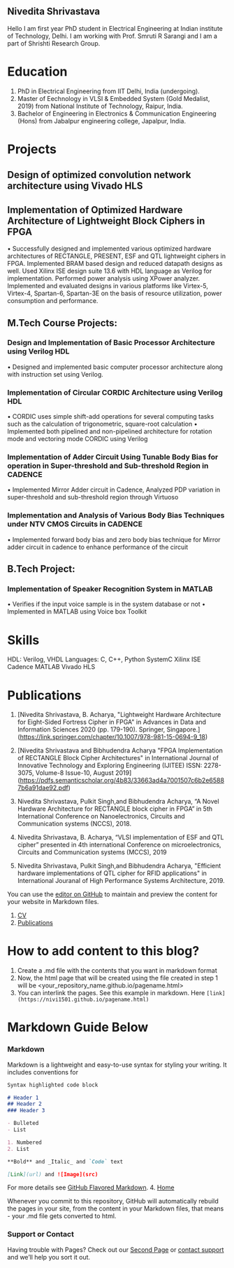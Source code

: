 ## Nivedita Shrivastava

Hello
I am first year PhD student in Electrical Engineering at Indian institute of Technology, Delhi. I am working with Prof. Smruti R Sarangi and I am a part of Shrishti Research Group.

# Education
1. PhD in Electrical Engineering from IIT Delhi, India (undergoing).
2. Master of Eechnology in VLSI & Embedded System (Gold Medalist, 2019) from National Institute of Technology, Raipur, India. 
3. Bachelor of Engineering in Electronics &  Communication Engineering (Hons) from Jabalpur engineering college, Japalpur, India.

# Projects
## Design of optimized convolution network architecture using Vivado HLS

## Implementation of Optimized Hardware Architecture of Lightweight Block Ciphers in FPGA                                                                                   
   • Successfully designed and implemented various optimized hardware architectures of RECTANGLE, PRESENT, ESF and QTL lightweight ciphers in FPGA. Implemented BRAM based design and reduced datapath designs as well. Used Xilinx ISE design suite 13.6 with HDL language as Verilog for implementation. Performed power analysis using XPower analyzer. Implemented and evaluated designs in various platforms like Virtex-5, Virtex-4, Spartan-6, Spartan-3E on the basis of resource utilization, power consumption and performance.  
    
 ## M.Tech Course Projects:
   ### Design and Implementation of Basic Processor Architecture using Verilog	HDL				                                                                         
   • Designed and implemented basic computer processor architecture along with instruction set using Verilog.
   ### Implementation of Circular CORDIC Architecture using Verilog HDL                                                                               
  • CORDIC uses simple shift-add operations for several computing tasks such as the calculation of trigonometric, square-root calculation
    • Implemented both pipelined and non-pipelined architecture for rotation mode and vectoring mode CORDIC using Verilog
### Implementation of Adder Circuit Using Tunable Body Bias for operation in Super-threshold and Sub-threshold Region in CADENCE        
   • Implemented Mirror Adder circuit in Cadence, Analyzed PDP variation in super-threshold and sub-threshold region  through Virtuoso 
###  Implementation and Analysis of Various Body Bias Techniques under NTV CMOS Circuits in CADENCE                                                                                                              
   • Implemented forward body bias and zero body bias technique for Mirror adder circuit in cadence to enhance performance of the circuit
    
   ## B.Tech Project:
    
   ### Implementation of Speaker Recognition System in MATLAB                                                                                                                                                             
   • Verifies if the input voice sample is in the system database or not
   • Implemented in MATLAB using Voice box Toolkit
    
# Skills

HDL: Verilog, VHDL
Languages: C, C++, Python
SystemC
Xilinx ISE
Cadence 
MATLAB
Vivado HLS

# Publications
1. [Nivedita Shrivastava, B. Acharya, "Lightweight Hardware Architecture for Eight-Sided Fortress Cipher in FPGA" in Advances in Data and Information Sciences 2020 (pp. 179-190). Springer, Singapore.] (https://link.springer.com/chapter/10.1007/978-981-15-0694-9_18)

2. [Nivedita Shrivastava and Bibhudendra Acharya "FPGA Implementation of RECTANGLE Block Cipher Architectures" in International Journal of Innovative Technology and Exploring Engineering (IJITEE)
ISSN: 2278-3075, Volume-8 Issue-10, August 2019] (https://pdfs.semanticscholar.org/4b83/33663ad4a7001507c6b2e65887b6a91dae92.pdf)

3. Nivedita Shrivastava, Pulkit Singh,and Bibhudendra Acharya, “A Novel Hardware Architecture for RECTANGLE block cipher in FPGA” in 5th International Conference on Nanoelectronics, Circuits and Communication systems (NCCS), 2018.

4. Nivedita Shrivastava, B. Acharya, “VLSI implementation of ESF and QTL cipher” presented in 4th international Conference on microelectronics, Circuits and Communication systems (MCCS), 2019

5. Nivedita Shrivastava, Pulkit Singh,and Bibhudendra Acharya, "Efficient hardware implementations of QTL cipher for RFID applications" in  International Jouranal of High Performance Systems Architecture, 2019. 


You can use the [editor on GitHub](https://github.com/nivi1501/nivi1501.github.io/edit/master/index.md) to maintain and preview the content for your website in Markdown files.

1. [CV](https://nivi1501.github.io/cv.html)  
2. [Publications](https://nivi1501.github.io/publications.html)  

# How to add content to this blog?

1. Create a <pagename>.md file with the contents that you want in markdown format  
2. Now, the html page that will be created using the file created in step 1 will be <your_repository_name.github.io/pagename.html>
3. You can interlink the pages. See this example in markdown. Here ```[link](https://nivi1501.github.io/pagename.html)```

# Markdown Guide Below
### Markdown

Markdown is a lightweight and easy-to-use syntax for styling your writing. It includes conventions for

```markdown
Syntax highlighted code block

# Header 1
## Header 2
### Header 3

- Bulleted
- List

1. Numbered
2. List

**Bold** and _Italic_ and `Code` text

[Link](url) and ![Image](src)
```
For more details see [GitHub Flavored Markdown](https://guides.github.com/features/mastering-markdown/).
4. [Home](https://nivi1501.github.io/index.html)  

Whenever you commit to this repository, GitHub will automatically rebuild the pages in your site, from the content in your Markdown files, that means - your .md file gets converted to html.
### Support or Contact

Having trouble with Pages? Check out our [Second Page](https://nivi1501.github.io/second.html) or [contact support](https://github.com/contact) and we’ll help you sort it out.

